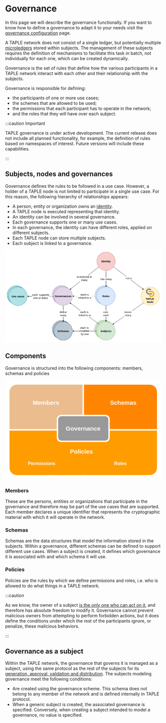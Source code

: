 # Governance
In this page we will describe the governance functionally. If you want to know how to define a governance to adapt it to your needs visit the [governance configuration](../build/operational-guides/governance-configuration.md) page. 

A TAPLE network does not consist of a single ledger, but potentially multiple [microledgers](./subjects.md#microledger) stored within subjects. The management of these subjects requires the definition of mechanisms to facilitate this task in batch, not individually for each one, which can be created dynamically.

Governance is the set of rules that define how the various participants in a TAPLE network interact with each other and their relationship with the subjects.

Governance is responsible for defining: 
- the participants of one or more use cases; 
- the schemes that are allowed to be used; 
- the permissions that each participant has to operate in the network;
- and the roles that they will have over each subject.  

:::caution Important

TAPLE governance is under active development. The current release does not include all planned functionality, for example, the definition of rules based on namespaces of interest. Future versions will include these capabilities.

:::

## Subjects, nodes and governances

Governance defines the rules to be followed in a use case. However, a holder of a TAPLE node is not limited to participate in a single use case. For this reason, the following hierarchy of relationships appears:
- A person, entity or organization owns an [identity](./identity.md).
- A TAPLE node is executed representing that identity.
- An identity can be involved in several governance.
- Each governance supports one or many use cases.
- In each governance, the identity can have different roles, applied on different subjects.
- Each TAPLE node can store multiple subjects.
- Each subject is linked to a governance.

![Relations](../img/relations.png)

## Components
Governance is structured into the following components: members, schemas and policies

![Governance](../img/governance.png)

### Members
These are the persons, entities or organizations that participate in the governance and therefore may be part of the use cases that are supported. Each member declares a unique identifier that represents the cryptographic material with which it will operate in the network.

### Schemas
Schemas are the data structures that model the information stored in the subjects. Within a governance, different schemas can be defined to support different use cases. When a subject is created, it defines which governance it is associated with and which schema it will use. 

### Policies
Policies are the rules by which we define permissions and roles, i.e. who is allowed to do what things in a TAPLE network. 

:::caution

As we know, the owner of a subject [is the only one who can act on it](./subjects.md#ownership-model), and therefore has absolute freedom to modify it. Governance cannot prevent malicious owners from attempting to perform forbidden actions, but it does define the conditions under which the rest of the participants ignore, or penalize, these malicious behaviors. 

:::

## Governance as a subject
Within the TAPLE network, the governance that governs it is managed as a subject, using the same protocol as the rest of the subjects for its [generation, approval, validation and distribution](../technology/event-life-cycle.md). The subjects modeling governance meet the following conditions: 
- Are created using the governance scheme. This schema does not belong to any member of the network and is defined internally in TAPLE protocol.
- When a generic subject is created, the associated governance is specified. Conversely, when creating a subject intended to model a governance, no value is specified.
